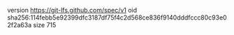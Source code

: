version https://git-lfs.github.com/spec/v1
oid sha256:114febb5e92399dfc3187df75f4c2d568ce836f9140dddfccc80c93e02f2a63a
size 715
